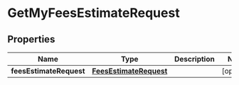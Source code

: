 # GetMyFeesEstimateRequest

## Properties
Name | Type | Description | Notes
------------ | ------------- | ------------- | -------------
**feesEstimateRequest** | [**FeesEstimateRequest**](FeesEstimateRequest.md) |  |  [optional]
